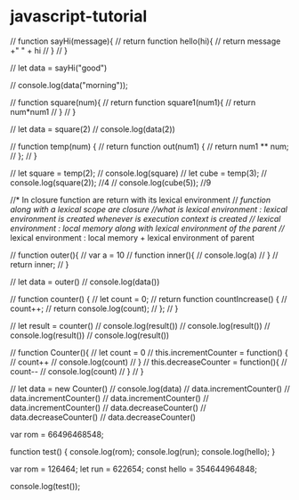 # javascript-tutorial


// function sayHi(message){
//     return function hello(hi){
//         return message +" " + hi
//     }
// }

// let data = sayHi("good")

// console.log(data("morning"));

// function square(num){
//     return function square1(num1){
//         return num*num1
//     }
// }

// let data = square(2)
// console.log(data(2))

// function temp(num) {
//   return function out(num1) {
//     return num1 ** num;
//   };
// }

// let square = temp(2);
//  console.log(square)
// let cube = temp(3);
// console.log(square(2)); //4
// console.log(cube(5)); //9

//* In closure function are return with its lexical environment
// *function along with a lexical scope are closure
//*what is lexical environment :  lexical environment is created whenever is execution context is created
//* lexical environment : local memory along with lexical environment of the parent
//* lexical environment : local memory + lexical environment of parent

// function outer(){
//     var a = 10
//     function inner(){
//         console.log(a)
//     }
//     return inner;
// }

// let data = outer()
// console.log(data())

// function counter() {
//   let count = 0;
//   return function countIncrease() {
//     count++;
//   return  console.log(count);
//   };
// }

// let result = counter()
// console.log(result())
// console.log(result())
// console.log(result())
// console.log(result())

// function Counter(){
//     let count = 0
//     this.incrementCounter = function() {
//         count++
//         console.log(count)
//     }
//     this.decreaseCounter = function(){
//         count--
//         console.log(count)
//     }
// }

// let data = new Counter()
//  console.log(data)
// data.incrementCounter()
// data.incrementCounter()
// data.incrementCounter()
// data.incrementCounter()
// data.decreaseCounter()
// data.decreaseCounter()
// data.decreaseCounter()

var rom = 66496468548;

function test() {
  console.log(rom);
  console.log(run);
  console.log(hello);
}

var rom = 126464;
let run = 622654;
const hello = 354644964848;

console.log(test());
